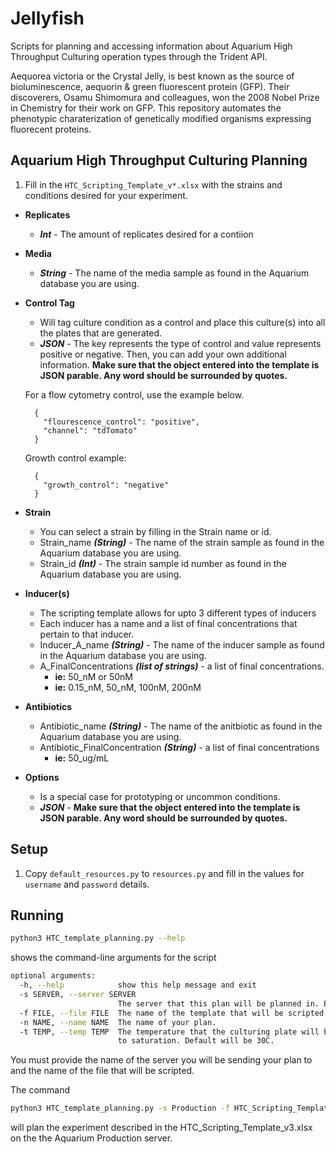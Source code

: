 # Jellyfish
Scripts for planning and accessing information about Aquarium High Throughput Culturing operation types through the Trident API.

Aequorea victoria or the Crystal Jelly, is best known as the source of bioluminescence, aequorin & green fluorescent protein (GFP). Their discoverers, Osamu Shimomura and colleagues, won the 2008 Nobel Prize in Chemistry for their work on GFP. This repository automates the phenotypic charaterization of genetically modified organisms expressing fluorecent proteins.


## Aquarium High Throughput Culturing Planning

1. Fill in the `HTC_Scripting_Template_v*.xlsx` with the strains and conditions desired for your experiment.

- **Replicates**
  - **_Int_** - The amount of replicates desired for a contiion

- **Media**
  - **_String_** - The name of the media sample as found in the Aquarium database you are using.

- **Control Tag**
  - Will tag culture condition as a control and place this culture(s) into all the plates that are generated.
  - **_JSON_** - The key represents the type of control and value represents positive or negative. Then, you can add your own additional information. 
  **Make sure that the object entered into the template is JSON parable. Any word should be surrounded by quotes.**

  For a flow cytometry control, use the example below.
  ```
    {
      "flourescence_control": "positive",
      "channel": "tdTomato"
    }
  ```
  Growth control example:
  ```
    {
      "growth_control": "negative"
    }
  ```

- **Strain**
  - You can select a strain by filling in the Strain name or id.
  - Strain_name **_(String)_** - The name of the strain sample as found in the Aquarium database you are using.
  - Strain_id **_(Int)_** - The strain sample id number as found in the Aquarium database you are using.

- **Inducer(s)**
  - The scripting template allows for upto 3 different types of inducers
  - Each inducer has a name and a list of final concentrations that pertain to that inducer.
  - Inducer_A_name **_(String)_** - The name of the inducer sample as found in the Aquarium database you are using.
  - A_FinalConcentrations **_(list of strings)_** - a list of final concentrations.
    - **ie:** 50_nM or 50nM 
    - **ie:** 0.15_nM, 50_nM, 100nM, 200nM

- **Antibiotics**
  - Antibiotic_name **_(String)_** - The name of the anitbiotic as found in the Aquarium database you are using.
  - Antibiotic_FinalConcentration **_(String)_** - a list of final concentrations
    - **ie:** 50_ug/mL

- **Options**
  - Is a special case for prototyping or uncommon conditions.
  - **_JSON_** - **Make sure that the object entered into the template is JSON parable. Any word should be surrounded by quotes.**

## Setup

1. Copy `default_resources.py` to `resources.py` and fill in the values for
   `username` and `password` details.

## Running

```bash
python3 HTC_template_planning.py --help
```

shows the command-line arguments for the script

```bash
optional arguments:
  -h, --help            show this help message and exit
  -s SERVER, --server SERVER
                        The server that this plan will be planned in. Either Production, Nursery, or Local.
  -f FILE, --file FILE  The name of the template that will be scripted.
  -n NAME, --name NAME  The name of your plan.
  -t TEMP, --temp TEMP  The temperature that the culturing plate will be grown
                        to saturation. Default will be 30C.
```

You must provide the name of the server you will be sending your plan to and the name of the file that will be scripted.

The command

```bash
python3 HTC_template_planning.py -s Production -f HTC_Scripting_Template_v3.xlsx -n "Nobel Prize Experiment"

```

will plan the experiment described in the HTC_Scripting_Template_v3.xlsx on the the Aquarium Production server. 


